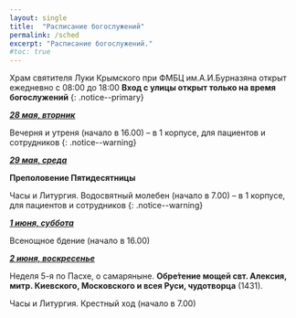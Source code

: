 ```yaml
---
layout: single
title:  "Расписание богослужений"
permalink: /sched
excerpt: "Расписание богослужений."
#toc: true
---
```


Храм святителя Луки Крымского при ФМБЦ им.А.И.Бурназяна открыт ежедневно с 08:00 до 18:00
__Вход с улицы открыт только на время богослужений__
{: .notice--primary}

<!-----
<style type="text/css">
  p {
    color: red;
  }
</style>
-->

<!-----
Вечерня и утреня (начало в 16.00) – в 1 корпусе (с пропуском)
{: .notice--warning}
-->

**_<span style="text-decoration:underline;">28 мая, вторник</span>_**

Вечерня и утреня (начало в 16.00) – в 1 корпусе, для пациентов и сотрудников
{: .notice--warning}

**_<span style="text-decoration:underline;">29 мая, среда</span>_**

**Преполовение Пятидесятницы**

Часы и Литургия. Водосвятный молебен (начало в 7.00) – в 1 корпусе, для пациентов и сотрудников
{: .notice--warning}

**_<span style="text-decoration:underline;">1 июня, суббота</span>_**

Всенощное бдение (начало в 16.00)

**_<span style="text-decoration:underline;">2 июня, воскресенье</span>_**

Неделя 5-я по Пасхе, о самаряныне. **Обре́тение мощей свт. Алексия, митр. Киевского, Московского и всея Руси, чудотворца** (1431).

Часы и Литургия. Крестный ход (начало в 7.00)
